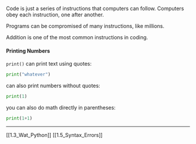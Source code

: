 Code  is just a series of instructions that computers can follow.
Computers obey each  instruction, one after another.

Programs can be compromised of many instructions, like millions.

Addition is one of the most common instructions in coding.

#### Printing Numbers
```print()``` can print text using quotes:
``` python
print("whatever")
```

can also print numbers without quotes:
``` python
print(1)
```

you can also do math directly in parentheses:
``` python
print(1+1)
```

---
[[1.3_Wat_Python]]
[[1.5_Syntax_Errors]]